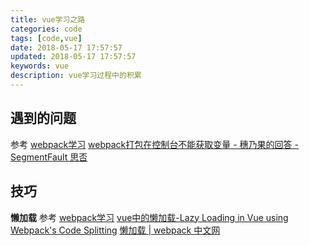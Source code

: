```yaml
---
title: vue学习之路
categories: code
tags: [code,vue]
date: 2018-05-17 17:57:57
updated: 2018-05-17 17:57:57
keywords: vue
description: vue学习过程中的积累
---
```


## 遇到的问题

参考 [webpack学习](/code/webpack学习/)
[webpack打包在控制台不能获取变量 - 穗乃果的回答 - SegmentFault 思否](https://segmentfault.com/q/1010000010796930/a-1020000010798601)

## 技巧

**懒加载**
参考 [webpack学习](/code/webpack学习/)
[vue中的懒加载-Lazy Loading in Vue using Webpack's Code Splitting](https://alexjoverm.github.io/2017/07/16/Lazy-load-in-Vue-using-Webpack-s-code-splitting/)
[懒加载 | webpack 中文网](https://www.webpackjs.com/guides/lazy-loading/)